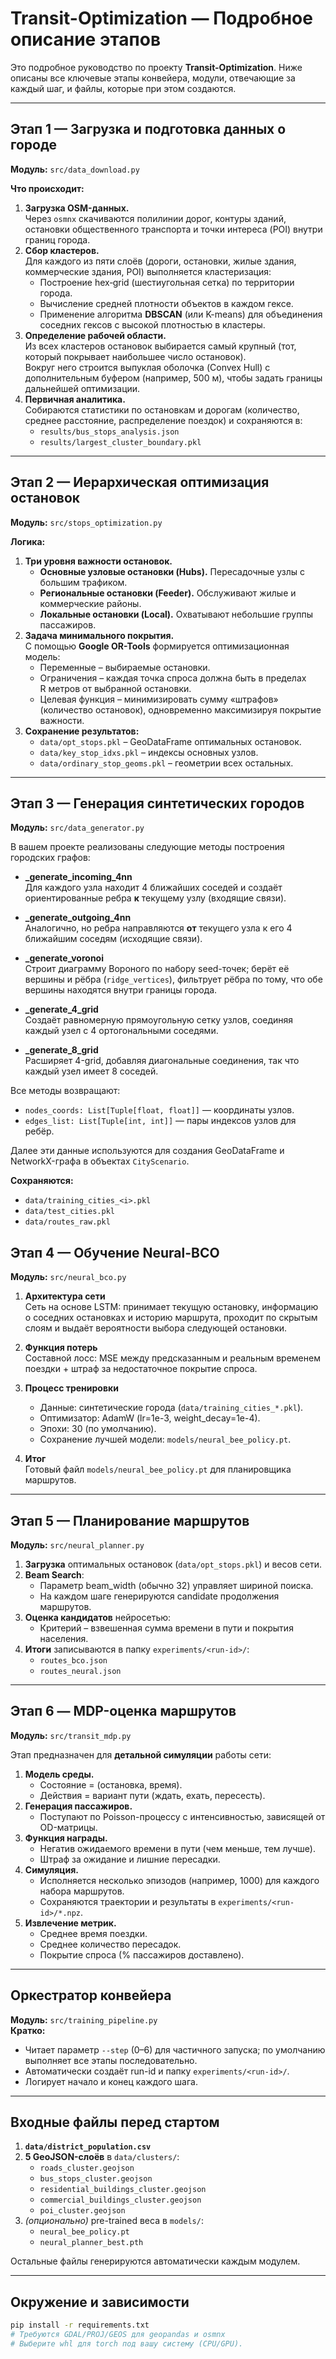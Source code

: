 # Transit-Optimization — Подробное описание этапов

Это подробное руководство по проекту **Transit-Optimization**. Ниже описаны все ключевые этапы конвейера, модули, отвечающие за каждый шаг, и файлы, которые при этом создаются.

---

## Этап 1 — Загрузка и подготовка данных о городе

**Модуль:** `src/data_download.py`

**Что происходит:**
1. **Загрузка OSM-данных.**  
   Через `osmnx` скачиваются полилинии дорог, контуры зданий, остановки общественного транспорта и точки интереса (POI) внутри границ города.
2. **Сбор кластеров.**  
   Для каждого из пяти слоёв (дороги, остановки, жилые здания, коммерческие здания, POI) выполняется кластеризация:
   - Построение hex‑grid (шестиугольная сетка) по территории города.
   - Вычисление средней плотности объектов в каждом гексе.
   - Применение алгоритма **DBSCAN** (или K-means) для объединения соседних гексов с высокой плотностью в кластеры.
3. **Определение рабочей области.**  
   Из всех кластеров остановок выбирается самый крупный (тот, который покрывает наибольшее число остановок).  
   Вокруг него строится выпуклая оболочка (Convex Hull) с дополнительным буфером (например, 500 м), чтобы задать границы дальнейшей оптимизации.
4. **Первичная аналитика.**  
   Собираются статистики по остановкам и дорогам (количество, среднее расстояние, распределение поездок) и сохраняются в:
   - `results/bus_stops_analysis.json`
   - `results/largest_cluster_boundary.pkl`

---

## Этап 2 — Иерархическая оптимизация остановок

**Модуль:** `src/stops_optimization.py`

**Логика:**
1. **Три уровня важности остановок.**  
   - **Основные узловые остановки (Hubs).** Пересадочные узлы с большим трафиком.  
   - **Региональные остановки (Feeder).** Обслуживают жилые и коммерческие районы.  
   - **Локальные остановки (Local).** Охватывают небольшие группы пассажиров.
2. **Задача минимального покрытия.**  
   С помощью **Google OR-Tools** формируется оптимизационная модель:  
   - Переменные – выбираемые остановки.  
   - Ограничения – каждая точка спроса должна быть в пределах R метров от выбранной остановки.  
   - Целевая функция – минимизировать сумму «штрафов» (количество остановок), одновременно максимизируя покрытие важности.
3. **Сохранение результатов:**
   - `data/opt_stops.pkl` – GeoDataFrame оптимальных остановок.
   - `data/key_stop_idxs.pkl` – индексы основных узлов.
   - `data/ordinary_stop_geoms.pkl` – геометрии всех остальных.

---

## Этап 3 — Генерация синтетических городов

**Модуль:** `src/data_generator.py`

В вашем проекте реализованы следующие методы построения городских графов:

- **_generate_incoming_4nn**  
  Для каждого узла находит 4 ближайших соседей и создаёт ориентированные ребра **к** текущему узлу (входящие связи).

- **_generate_outgoing_4nn**  
  Аналогично, но ребра направляются **от** текущего узла к его 4 ближайшим соседям (исходящие связи).

- **_generate_voronoi**  
  Строит диаграмму Вороного по набору seed-точек; берёт её вершины и рёбра (`ridge_vertices`), фильтрует рёбра по тому, что обе вершины находятся внутри границы города.

- **_generate_4_grid**  
  Создаёт равномерную прямоугольную сетку узлов, соединяя каждый узел с 4 ортогональными соседями.

- **_generate_8_grid**  
  Расширяет 4-grid, добавляя диагональные соединения, так что каждый узел имеет 8 соседей.

Все методы возвращают:
- `nodes_coords: List[Tuple[float, float]]` — координаты узлов.
- `edges_list: List[Tuple[int, int]]` — пары индексов узлов для ребёр.

Далее эти данные используются для создания GeoDataFrame и NetworkX-графа в объектах `CityScenario`.

**Сохраняются:**
- `data/training_cities_<i>.pkl`
- `data/test_cities.pkl`
- `data/routes_raw.pkl`

## Этап 4 — Обучение Neural-BCO

**Модуль:** `src/neural_bco.py`

1. **Архитектура сети**  
   Сеть на основе LSTM: принимает текущую остановку, информацию о соседних остановках и историю маршрута, проходит по скрытым слоям и выдаёт вероятности выбора следующей остановки.

2. **Функция потерь**  
   Составной лосс: MSE между предсказанным и реальным временем поездки + штраф за недостаточное покрытие спроса.

3. **Процесс тренировки**  
   - Данные: синтетические города (`data/training_cities_*.pkl`).  
   - Оптимизатор: AdamW (lr=1e-3, weight_decay=1e-4).  
   - Эпохи: 30 (по умолчанию).  
   - Сохранение лучшей модели: `models/neural_bee_policy.pt`.

4. **Итог**  
   Готовый файл `models/neural_bee_policy.pt` для планировщика маршрутов.

---
## Этап 5 — Планирование маршрутов

**Модуль:** `src/neural_planner.py`

1. **Загрузка** оптимальных остановок (`data/opt_stops.pkl`) и весов сети.
2. **Beam Search**:  
   - Параметр beam_width (обычно 32) управляет шириной поиска.  
   - На каждом шаге генерируются candidate продолжения маршрутов.
3. **Оценка кандидатов** нейросетью:
   - Критерий – взвешенная сумма времени в пути и покрытия населения.
4. **Итоги** записываются в папку `experiments/<run-id>/`:
   - `routes_bco.json`
   - `routes_neural.json`

---

## Этап 6 — MDP-оценка маршрутов

**Модуль:** `src/transit_mdp.py`

Этап предназначен для **детальной симуляции** работы сети:

1. **Модель среды.**  
   - Состояние = (остановка, время).  
   - Действия = вариант пути (ждать, ехать, пересесть).
2. **Генерация пассажиров.**  
   - Поступают по Poisson-процессу с интенсивностью, зависящей от OD-матрицы.
3. **Функция награды.**  
   - Негатив ожидаемого времени в пути (чем меньше, тем лучше).  
   - Штраф за ожидание и лишние пересадки.
4. **Симуляция.**  
   - Исполняется несколько эпизодов (например, 1000) для каждого набора маршрутов.
   - Сохраняются траектории и результаты в `experiments/<run-id>/*.npz`.
5. **Извлечение метрик.**  
   - Среднее время поездки.  
   - Среднее количество пересадок.  
   - Покрытие спроса (% пассажиров доставлено).

---

## Оркестратор конвейера

**Модуль:** `src/training_pipeline.py`  
**Кратко:**
- Читает параметр `--step` (0–6) для частичного запуска; по умолчанию выполняет все этапы последовательно.
- Автоматически создаёт run-id и папку `experiments/<run-id>/`.
- Логирует начало и конец каждого шага.

---

## Входные файлы перед стартом

1. **`data/district_population.csv`**  
2. **5 GeoJSON-слоёв** в `data/clusters/`:  
   - `roads_cluster.geojson`  
   - `bus_stops_cluster.geojson`  
   - `residential_buildings_cluster.geojson`  
   - `commercial_buildings_cluster.geojson`  
   - `poi_cluster.geojson`  
3. *(опционально)* pre-trained веса в `models/`:  
   - `neural_bee_policy.pt`  
   - `neural_planner_best.pth`  

Остальные файлы генерируются автоматически каждым модулем.

---

## Окружение и зависимости

```bash
pip install -r requirements.txt
# Требуются GDAL/PROJ/GEOS для geopandas и osmnx
# Выберите whl для torch под вашу систему (CPU/GPU).
```
